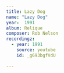 ```yaml
---
title: Lazy Dog
name: "Lazy Dog"
year:  1991
album: Relique
composer: Rob Nelson
recordingz:
  - year: 1991
    source: youtube
    id: _g693bgfVdU
 
---
```



